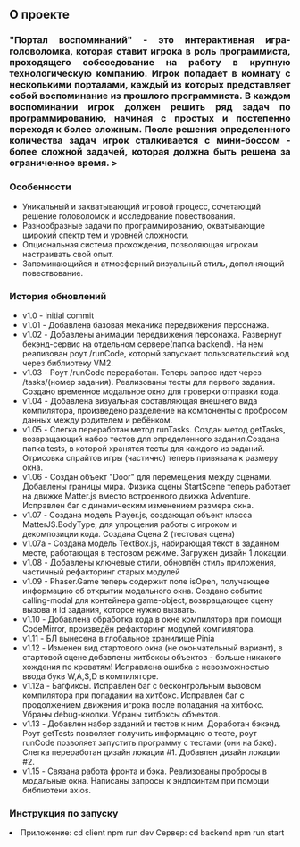 <!-- ABOUT THE PROJECT -->

## О проекте

<h3 align="justify">"Портал воспоминаний" - это интерактивная игра-головоломка, которая ставит игрока в роль программиста, проходящего собеседование на работу в крупную технологическую компанию. Игрок попадает в комнату с несколькими порталами, каждый из которых представляет собой воспоминание из прошлого программиста. В каждом воспоминании игрок должен решить ряд задач по программированию, начиная с простых и постепенно переходя к более сложным. После решения определенного количества задач игрок сталкивается с мини-боссом - более сложной задачей, которая должна быть решена за ограниченное время.
></h3>

### Особенности

<ul>
  <li>Уникальный и захватывающий игровой процесс, сочетающий решение головоломок и исследование повествования.</li> 
  <li>Разнообразные задачи по программированию, охватывающие широкий спектр тем и уровней сложности.</li> 
  <li>Опциональная система прохождения, позволяющая игрокам настраивать свой опыт.</li> 
  <li>Запоминающийся и атмосферный визуальный стиль, дополняющий повествование.</li> 
</ul>

### История обновлений

<ul>
  <li>v1.0 - initial commit</li> 
  <li>v1.01 - Добавлена базовая механика передвижения персонажа.</li> 
  <li>v1.02 - Добавлены анимации передвижения персонажа. Развернут бекэнд-сервис на отдельном сервере(папка backend). На нем реализован роут /runCode, который запускает пользовательский код через библиотеку VM2.</li> 
  <li>v1.03 - Роут /runCode переработан. Теперь запрос идет через /tasks/(номер задания). Реализованы тесты для первого задания. Создано временное модальное окно для проверки отправки кода.</li> 
  <li>v1.04 - Добавлена визуальная составляющая внешнего вида компилятора, произведено разделение на компоненты с пробросом данных между родителем и ребёнком.</li> 
  <li>v1.05 - Слегка переработан метод runTasks. Создан метод getTasks, возвращающий набор тестов для определенного задания.Создана папка tests, в которой хранятся тесты для каждого из заданий. Отрисовка спрайтов игры (частично) теперь привязана к размеру окна. </li> 
  <li>v1.06 - Создан объект "Door" для перемещения между сценами. Добавлены границы мира. Физика сцены StartScene теперь работает на движке Matter.js вместо встроенного движка Adventure. Исправлен баг с динамическим изменением размера окна. </li>
  <li>v1.07 - Создана модель Player.js, создающая объект класса MatterJS.BodyType, для упрощения работы с игроком и декомпозиции кода. Создана Сцена 2 (тестовая сцена) </li>
  <li>v1.07a - Создана модель TextBox.js, набирающая текст в заданном месте, работающая в тестовом режиме. Загружен дизайн 1 локации. </li> 
  <li>v1.08 - Добавлены ключевые стили, обновлён стиль приложения, частичный рефакторинг старых модулей </li> 
  <li>v1.09 - Phaser.Game теперь содержит поле isOpen, получающее информацию об открытии модального окна. Создано событие calling-modal для контейнера game-object, возвращающее сцену вызова и id задания, которое нужно вызвать. </li> 
  <li>v1.10 - Добавлена обработка кода в окне компилятора при помощи CodeMirror, произведён рефакторинг модулей компилятора. </li> 
  <li>v1.11 - БЛ вынесена в глобальное хранилище Pinia</li>
  <li>v1.12 - Изменен вид стартового окна (не окончательный вариант), в стартовой сцене добавлены хитбоксы объектов - больше никакого хождения по кроватям! Исправлена ошибка с невозможностью ввода букв W,A,S,D в компиляторе.</li>
  <li>v1.12a - Багфиксы. Исправлен баг с бесконтрольным вызовом компилятора при попадании на хитбокс. Исправлен баг с продолжением движения игрока после попадания на хитбокс. Убраны debug-кнопки. Убраны хитбоксы объектов.</li>
  <li>v1.13 - Добавлен набор заданий и тестов к ним. Доработан бэкэнд. Роут getTests позволяет получить информацию о тесте, роут runCode позволяет запустить программу с тестами (они на бэке). Слегка переработан дизайн локации #1. Добавлен дизайн локации #2.</li>
  <li>v1.15 - Связана работа фронта и бэка. Реализованы пробросы в модальные окна. Написаны запросы к эндпоинтам при помощи библиотеки axios.</li>
  </ul>

### Инструкция по запуску

<li>Приложение: 
cd client
npm run dev
Сервер: 
cd backend
npm run start</li>
